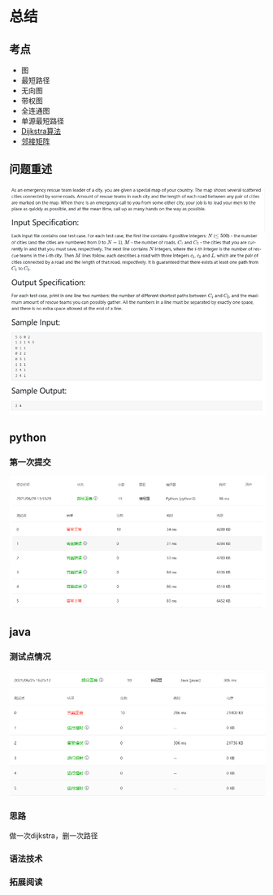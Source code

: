 # 总结
## 考点
+ 图
+ 最短路径
+ 无向图
+ 带权图
+ 全连通图
+ 单源最短路径
+ [Dijkstra算法](https://ednow.github.io/2021/03/04/%E7%8E%8B%E9%81%93-%E6%95%B0%E6%8D%AE%E7%BB%93%E6%9E%84/#Dijkstra%E7%AE%97%E6%B3%95%E6%B1%82%E5%8D%95%E6%BA%90%E6%9C%80%E7%9F%AD%E8%B7%AF%E5%BE%84%E9%97%AE%E9%A2%98)
+ [邻接矩阵](https://ednow.github.io/2021/03/04/%E7%8E%8B%E9%81%93-%E6%95%B0%E6%8D%AE%E7%BB%93%E6%9E%84#%E9%82%BB%E6%8E%A5%E7%9F%A9%E9%98%B5%E6%B3%95-%E7%A8%A0%E5%AF%86%E5%9B%BE)

## 问题重述
![](https://raw.githubusercontent.com/ednow/cloudimg/main/githubio/20210628134519.png)
## python
### 第一次提交
![](https://raw.githubusercontent.com/ednow/cloudimg/main/githubio/20210628133412.png)


## java
### 测试点情况
![](https://raw.githubusercontent.com/ednow/cloudimg/main/githubio/20210625183731.png)

### 思路
做一次dijkstra，删一次路径

### 语法技术


### 拓展阅读
